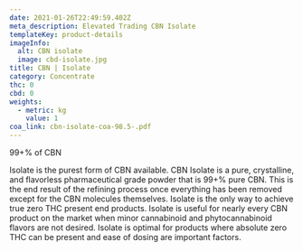 ```yaml
---
date: 2021-01-26T22:49:59.402Z
meta_description: Elevated Trading CBN Isolate
templateKey: product-details
imageInfo:
  alt: CBN isolate
  image: cbd-isolate.jpg
title: CBN | Isolate
category: Concentrate
thc: 0
cbd: 0
weights:
  - metric: kg
    value: 1
coa_link: cbn-isolate-coa-98.5-.pdf
---
```

99+% of CBN

Isolate is the purest form of CBN available. CBN Isolate is a pure, crystalline, and flavorless pharmaceutical grade powder that is 99+% pure CBN. This is the end result of the refining process once everything has been removed except for the CBN molecules themselves. Isolate is the only way to achieve true zero THC present end products. Isolate is useful for nearly every CBN product on the market when minor cannabinoid and phytocannabinoid flavors are not desired. Isolate is optimal for products where absolute zero THC can be present and ease of dosing are important factors.